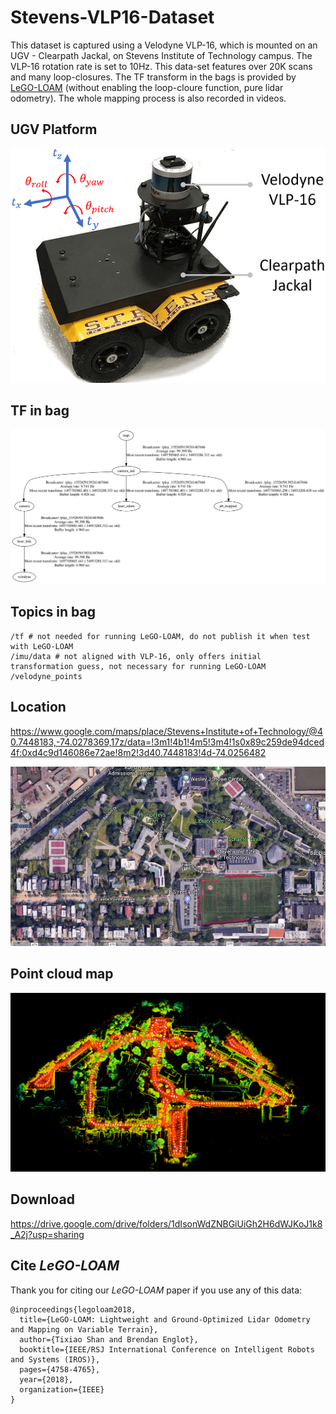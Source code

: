 # Stevens-VLP16-Dataset

This dataset is captured using a Velodyne VLP-16, which is mounted on an UGV - Clearpath Jackal, on Stevens Institute of Technology campus. The VLP-16 rotation rate is set to 10Hz. This data-set features over 20K scans and many loop-closures. The TF transform in the bags is provided by [LeGO-LOAM](https://github.com/RobustFieldAutonomyLab/LeGO-LOAM) (without enabling the loop-cloure function, pure lidar odometry). The whole mapping process is also recorded in videos.

## UGV Platform

![](/pics/jackal.png)

## TF in bag

![](/pics/tf.png)

## Topics in bag

```
/tf # not needed for running LeGO-LOAM, do not publish it when test with LeGO-LOAM
/imu/data # not aligned with VLP-16, only offers initial transformation guess, not necessary for running LeGO-LOAM
/velodyne_points
```

## Location

https://www.google.com/maps/place/Stevens+Institute+of+Technology/@40.7448183,-74.0278369,17z/data=!3m1!4b1!4m5!3m4!1s0x89c259de94dced4f:0xd4c9d146086e72ae!8m2!3d40.7448183!4d-74.0256482

[![](/pics/google-earth.png)](https://www.google.com/maps/place/Stevens+Institute+of+Technology/@40.7448183,-74.0278369,17z/data=!3m1!4b1!4m5!3m4!1s0x89c259de94dced4f:0xd4c9d146086e72ae!8m2!3d40.7448183!4d-74.0256482)

## Point cloud map

![](/pics/point-cloud.png)

## Download

https://drive.google.com/drive/folders/1dIsonWdZNBGiUiGh2H6dWJKoJ1k8_A2j?usp=sharing

## Cite *LeGO-LOAM*

Thank you for citing our *LeGO-LOAM* paper if you use any of this data: 
```
@inproceedings{legoloam2018,
  title={LeGO-LOAM: Lightweight and Ground-Optimized Lidar Odometry and Mapping on Variable Terrain},
  author={Tixiao Shan and Brendan Englot},
  booktitle={IEEE/RSJ International Conference on Intelligent Robots and Systems (IROS)},
  pages={4758-4765},
  year={2018},
  organization={IEEE}
}
```
